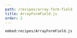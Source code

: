 ```yaml
---
path: /recipes/array-form-field
title: ArrayFormField.js
order: 2
---
```


`embed:recipes/ArrayFormField.js`
